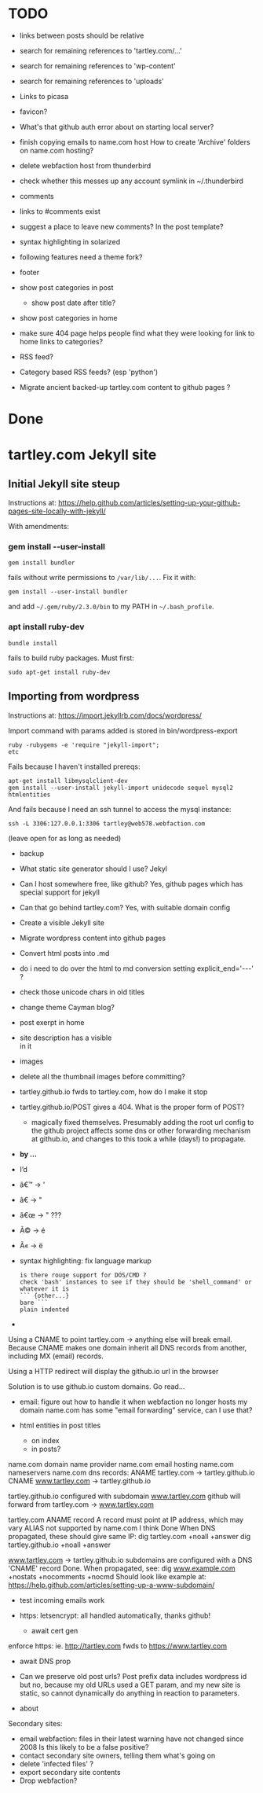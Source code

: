 # TODO

* links between posts should be relative
* search for remaining references to 'tartley.com/...'
* search for remaining references to 'wp-content'
* search for remaining references to 'uploads'
* Links to picasa

* favicon?

* What's that github auth error about on starting local server?

* finish copying emails to name.com host
    How to create 'Archive' folders on name.com hosting?
* delete webfaction host from thunderbird
* check whether this messes up any account symlink in ~/.thunderbird

* comments
* links to #comments exist
* suggest a place to leave new comments? In the post template?

* syntax highlighting in solarized

* following features need a theme fork?

* footer

* show post categories in post
    * show post date after title?

* show post categories in home

* make sure 404 page helps people find what they were looking for
    link to home
    links to categories?

* RSS feed?
* Category based RSS feeds? (esp 'python')

* Migrate ancient backed-up tartley.com content to github pages ?

# Done ########################################################################

# tartley.com Jekyll site

## Initial Jekyll site steup

Instructions at:
https://help.github.com/articles/setting-up-your-github-pages-site-locally-with-jekyll/

With amendments:

### gem install --user-install

    gem install bundler

fails without write permissions to `/var/lib/...`. Fix it with:

    gem install --user-install bundler

and add `~/.gem/ruby/2.3.0/bin` to my PATH in `~/.bash_profile`.

### apt install ruby-dev

    bundle install

fails to build ruby packages. Must first:

    sudo apt-get install ruby-dev

## Importing from wordpress

Instructions at:
https://import.jekyllrb.com/docs/wordpress/

Import command with params added is stored in bin/wordpress-export

    ruby -rubygems -e 'require "jekyll-import";
    etc

Fails because I haven't installed prereqs:

    apt-get install libmysqlclient-dev
    gem install --user-install jekyll-import unidecode sequel mysql2 htmlentities

And fails because I need an ssh tunnel to access the mysql instance:

    ssh -L 3306:127.0.0.1:3306 tartley@web578.webfaction.com

(leave open for as long as needed)


* backup

* What static site generator should I use?
    Jekyl

* Can I host somewhere free, like github?
    Yes, github pages
    which has special support for jekyll

* Can that go behind tartley.com?
    Yes, with suitable domain config

* Create a visible Jekyll site

* Migrate wordpress content into github pages

* Convert html posts into .md

* do i need to do over the html to md conversion setting explicit_end='---' ?

* check those unicode chars in old titles

* change theme Cayman blog?

* post exerpt in home

* site description has a visible <br> in it

* images

* delete all the thumbnail images before committing?

* tartley.github.io fwds to tartley.com, how do I make it stop
* tartley.github.io/POST gives a 404. What is the proper form of POST?
    - magically fixed themselves. Presumably adding the root url config
      to the github project affects some dns or other forwarding mechanism
      at github.io, and changes to this took a while (days!) to propagate.

* **by ...**

* I&#8217;d
* â€™ -> '
* â€ -> "
* â€œ -> " ???
* Ã© -> é
* Ã« -> ë

* syntax highlighting: fix language markup
    ``` {lang="X"}
    is there rouge support for DOS/CMD ?
    check 'bash' instances to see if they should be 'shell_command' or whatever it is
    ``` {other...}
    bare ```
    plain indented

*   

Using a CNAME to point tartley.com -> anything else will break email.
Because CNAME makes one domain inherit all DNS records from another,
including MX (email) records.

Using a HTTP redirect will display the github.io url in the browser

Solution is to use github.io custom domains. Go read...

* email: figure out how to handle it when webfaction no longer hosts my domain
  name.com has some "email forwarding" service, can I use that?

* html entities in post titles
    * on index
    * in posts?

name.com domain name provider
name.com email hosting
name.com nameservers
name.com dns records:
    ANAME     tartley.com -> tartley.github.io
    CNAME www.tartley.com -> tartley.github.io

tartley.github.io configured with subdomain www.tartley.com
github will forward from tartley.com -> www.tartley.com

tartley.com ANAME record
    A record must point at IP address, which may vary
    ALIAS not supported by name.com I think
    Done
    When DNS propagated, these should give same IP:
        dig tartley.com +noall +answer
        dig tartley.github.io +noall +answer

www.tartley.com -> tartley.github.io
    subdomains are configured with a DNS 'CNAME' record
    Done. When propagated, see:
        dig www.example.com +nostats +nocomments +nocmd
    Should look like example at:
    https://help.github.com/articles/setting-up-a-www-subdomain/

* test incoming emails work

* https:
  letsencrypt:
    all handled automatically, thanks github!
  * await cert gen

enforce https: ie. http://tartley.com fwds to https://www.tartley.com
  * await DNS prop

* Can we preserve old post urls?
  Post prefix data includes wordpress id
    but no, because my old URLs used a GET param,
    and my new site is static, so cannot dynamically do anything in reaction
    to parameters.

* about

Secondary sites:
* email webfaction: files in their latest warning have not changed since 2008
  Is this likely to be a false positive?
* contact secondary site owners, telling them what's going on
* delete 'infected files' ?
* export secondary site contents
* Drop webfaction?

